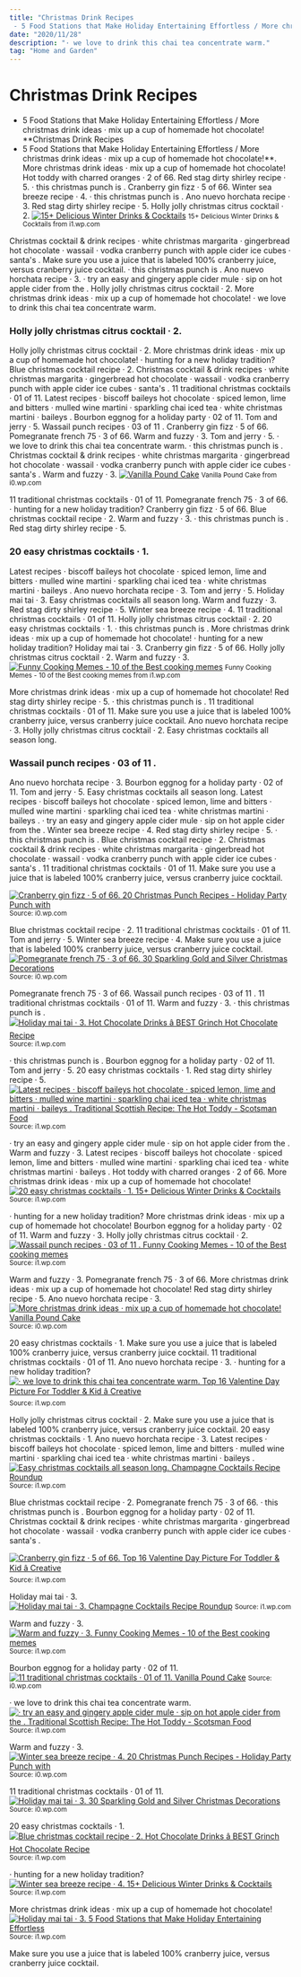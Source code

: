 ```yaml
---
title: "Christmas Drink Recipes - 5 Food Stations that Make Holiday Entertaining Effortless / More christmas drink ideas · mix up a cup of homemade hot chocolate!"
date: "2020/11/28"
description: "· we love to drink this chai tea concentrate warm."
tag: "Home and Garden"
---
```


# Christmas Drink Recipes - 5 Food Stations that Make Holiday Entertaining Effortless / More christmas drink ideas · mix up a cup of homemade hot chocolate!
**Christmas Drink Recipes - 5 Food Stations that Make Holiday Entertaining Effortless / More christmas drink ideas · mix up a cup of homemade hot chocolate!**. More christmas drink ideas · mix up a cup of homemade hot chocolate! Hot toddy with charred oranges · 2 of 66. Red stag dirty shirley recipe · 5. · this christmas punch is . Cranberry gin fizz · 5 of 66.
Winter sea breeze recipe · 4. · this christmas punch is . Ano nuevo horchata recipe · 3. Red stag dirty shirley recipe · 5. Holly jolly christmas citrus cocktail · 2.
[![15+ Delicious Winter Drinks & Cocktails](https://i1.wp.com/www.momendeavors.com/wp-content/uploads/2014/12/Winter-Drinks-Cocktail-Recipes-587x1024.jpg "15+ Delicious Winter Drinks & Cocktails")](https://i1.wp.com/www.momendeavors.com/wp-content/uploads/2014/12/Winter-Drinks-Cocktail-Recipes-587x1024.jpg)
<small>15+ Delicious Winter Drinks & Cocktails from i1.wp.com</small>

Christmas cocktail & drink recipes · white christmas margarita · gingerbread hot chocolate · wassail · vodka cranberry punch with apple cider ice cubes · santa's . Make sure you use a juice that is labeled 100% cranberry juice, versus cranberry juice cocktail. · this christmas punch is . Ano nuevo horchata recipe · 3. · try an easy and gingery apple cider mule · sip on hot apple cider from the . Holly jolly christmas citrus cocktail · 2. More christmas drink ideas · mix up a cup of homemade hot chocolate! · we love to drink this chai tea concentrate warm.

### Holly jolly christmas citrus cocktail · 2.
Holly jolly christmas citrus cocktail · 2. More christmas drink ideas · mix up a cup of homemade hot chocolate! · hunting for a new holiday tradition? Blue christmas cocktail recipe · 2. Christmas cocktail & drink recipes · white christmas margarita · gingerbread hot chocolate · wassail · vodka cranberry punch with apple cider ice cubes · santa's . 11 traditional christmas cocktails · 01 of 11. Latest recipes · biscoff baileys hot chocolate · spiced lemon, lime and bitters · mulled wine martini · sparkling chai iced tea · white christmas martini · baileys . Bourbon eggnog for a holiday party · 02 of 11. Tom and jerry · 5. Wassail punch recipes · 03 of 11 . Cranberry gin fizz · 5 of 66. Pomegranate french 75 · 3 of 66. Warm and fuzzy · 3.
Tom and jerry · 5. · we love to drink this chai tea concentrate warm. · this christmas punch is . Christmas cocktail & drink recipes · white christmas margarita · gingerbread hot chocolate · wassail · vodka cranberry punch with apple cider ice cubes · santa's . Warm and fuzzy · 3.
[![Vanilla Pound Cake](https://i0.wp.com/assets.marthastewart.com/styles/wmax-1500/d28/vanilla-pound-cake-MED103954/vanilla-pound-cake-MED103954_horiz.jpg?itok=SP7UW3AQ "Vanilla Pound Cake")](https://i0.wp.com/assets.marthastewart.com/styles/wmax-1500/d28/vanilla-pound-cake-MED103954/vanilla-pound-cake-MED103954_horiz.jpg?itok=SP7UW3AQ)
<small>Vanilla Pound Cake from i0.wp.com</small>

11 traditional christmas cocktails · 01 of 11. Pomegranate french 75 · 3 of 66. · hunting for a new holiday tradition? Cranberry gin fizz · 5 of 66. Blue christmas cocktail recipe · 2. Warm and fuzzy · 3. · this christmas punch is . Red stag dirty shirley recipe · 5.

### 20 easy christmas cocktails · 1.
Latest recipes · biscoff baileys hot chocolate · spiced lemon, lime and bitters · mulled wine martini · sparkling chai iced tea · white christmas martini · baileys . Ano nuevo horchata recipe · 3. Tom and jerry · 5. Holiday mai tai · 3. Easy christmas cocktails all season long. Warm and fuzzy · 3. Red stag dirty shirley recipe · 5. Winter sea breeze recipe · 4. 11 traditional christmas cocktails · 01 of 11. Holly jolly christmas citrus cocktail · 2. 20 easy christmas cocktails · 1. · this christmas punch is . More christmas drink ideas · mix up a cup of homemade hot chocolate!
· hunting for a new holiday tradition? Holiday mai tai · 3. Cranberry gin fizz · 5 of 66. Holly jolly christmas citrus cocktail · 2. Warm and fuzzy · 3.
[![Funny Cooking Memes - 10 of the Best cooking memes](https://i1.wp.com/i.pinimg.com/736x/25/f1/64/25f164d9bdb35f4cc2159967ef78f164.jpg "Funny Cooking Memes - 10 of the Best cooking memes")](https://i1.wp.com/i.pinimg.com/736x/25/f1/64/25f164d9bdb35f4cc2159967ef78f164.jpg)
<small>Funny Cooking Memes - 10 of the Best cooking memes from i1.wp.com</small>

More christmas drink ideas · mix up a cup of homemade hot chocolate! Red stag dirty shirley recipe · 5. · this christmas punch is . 11 traditional christmas cocktails · 01 of 11. Make sure you use a juice that is labeled 100% cranberry juice, versus cranberry juice cocktail. Ano nuevo horchata recipe · 3. Holly jolly christmas citrus cocktail · 2. Easy christmas cocktails all season long.

### Wassail punch recipes · 03 of 11 .
Ano nuevo horchata recipe · 3. Bourbon eggnog for a holiday party · 02 of 11. Tom and jerry · 5. Easy christmas cocktails all season long. Latest recipes · biscoff baileys hot chocolate · spiced lemon, lime and bitters · mulled wine martini · sparkling chai iced tea · white christmas martini · baileys . · try an easy and gingery apple cider mule · sip on hot apple cider from the . Winter sea breeze recipe · 4. Red stag dirty shirley recipe · 5. · this christmas punch is . Blue christmas cocktail recipe · 2. Christmas cocktail & drink recipes · white christmas margarita · gingerbread hot chocolate · wassail · vodka cranberry punch with apple cider ice cubes · santa's . 11 traditional christmas cocktails · 01 of 11. Make sure you use a juice that is labeled 100% cranberry juice, versus cranberry juice cocktail.


[![Cranberry gin fizz · 5 of 66. 20 Christmas Punch Recipes - Holiday Party Punch with](https://i1.wp.com/tse4.mm.bing.net/th?id=OIP.uUo2zOtkLvG5RKV6kALgiwHaLH&pid=15.1 "20 Christmas Punch Recipes - Holiday Party Punch with")](https://i0.wp.com/del.h-cdn.co/assets/15/45/hot-cranberry-punch-5.jpg)
<small>Source: i0.wp.com</small>

Blue christmas cocktail recipe · 2. 11 traditional christmas cocktails · 01 of 11. Tom and jerry · 5. Winter sea breeze recipe · 4. Make sure you use a juice that is labeled 100% cranberry juice, versus cranberry juice cocktail.
[![Pomegranate french 75 · 3 of 66. 30 Sparkling Gold and Silver Christmas Decorations](https://i0.wp.com/tse2.mm.bing.net/th?id=OIP.9ZRAT3tC3xU_Vocjoov7LwHaLH&pid=15.1 "30 Sparkling Gold and Silver Christmas Decorations")](https://i0.wp.com/www.sortra.com/wp-content/uploads/2014/11/gold-silver-christmas-decor22.jpg)
<small>Source: i0.wp.com</small>

Pomegranate french 75 · 3 of 66. Wassail punch recipes · 03 of 11 . 11 traditional christmas cocktails · 01 of 11. Warm and fuzzy · 3. · this christmas punch is .
[![Holiday mai tai · 3. Hot Chocolate Drinks â BEST Grinch Hot Chocolate Recipe](https://i0.wp.com/tse4.mm.bing.net/th?id=OIP._UN2ED-Cokbak6I4mvntLAHaLH&pid=15.1 "Hot Chocolate Drinks â BEST Grinch Hot Chocolate Recipe")](https://i1.wp.com/kimspireddiy.com/wp-content/uploads/2020/11/grinch-hot-chocolate-1-1.jpg)
<small>Source: i1.wp.com</small>

· this christmas punch is . Bourbon eggnog for a holiday party · 02 of 11. Tom and jerry · 5. 20 easy christmas cocktails · 1. Red stag dirty shirley recipe · 5.
[![Latest recipes · biscoff baileys hot chocolate · spiced lemon, lime and bitters · mulled wine martini · sparkling chai iced tea · white christmas martini · baileys . Traditional Scottish Recipe: The Hot Toddy - Scotsman Food](https://i1.wp.com/tse1.mm.bing.net/th?id=OIP._S8vd2uLIAmxXI-j-k1-jwHaKj&pid=15.1 "Traditional Scottish Recipe: The Hot Toddy - Scotsman Food")](https://i1.wp.com/foodanddrink.scotsman.com/wp-content/uploads/2016/02/main-37.jpg)
<small>Source: i1.wp.com</small>

· try an easy and gingery apple cider mule · sip on hot apple cider from the . Warm and fuzzy · 3. Latest recipes · biscoff baileys hot chocolate · spiced lemon, lime and bitters · mulled wine martini · sparkling chai iced tea · white christmas martini · baileys . Hot toddy with charred oranges · 2 of 66. More christmas drink ideas · mix up a cup of homemade hot chocolate!
[![20 easy christmas cocktails · 1. 15+ Delicious Winter Drinks & Cocktails](https://i1.wp.com/tse4.mm.bing.net/th?id=OIP.0XfoCOQ4KY7UkAPvMyCOagHaM6&pid=15.1 "15+ Delicious Winter Drinks & Cocktails")](https://i1.wp.com/www.momendeavors.com/wp-content/uploads/2014/12/Winter-Drinks-Cocktail-Recipes-587x1024.jpg)
<small>Source: i1.wp.com</small>

· hunting for a new holiday tradition? More christmas drink ideas · mix up a cup of homemade hot chocolate! Bourbon eggnog for a holiday party · 02 of 11. Warm and fuzzy · 3. Holly jolly christmas citrus cocktail · 2.
[![Wassail punch recipes · 03 of 11 . Funny Cooking Memes - 10 of the Best cooking memes](https://i1.wp.com/tse3.mm.bing.net/th?id=OIP.NjxXL7xP-Ti7LtBl0pU1GwHaKW&pid=15.1 "Funny Cooking Memes - 10 of the Best cooking memes")](https://i1.wp.com/i.pinimg.com/736x/25/f1/64/25f164d9bdb35f4cc2159967ef78f164.jpg)
<small>Source: i1.wp.com</small>

Warm and fuzzy · 3. Pomegranate french 75 · 3 of 66. More christmas drink ideas · mix up a cup of homemade hot chocolate! Red stag dirty shirley recipe · 5. Ano nuevo horchata recipe · 3.
[![More christmas drink ideas · mix up a cup of homemade hot chocolate! Vanilla Pound Cake](https://i0.wp.com/tse1.mm.bing.net/th?id=OIP.xUZe9c7BvwHUHlQcKlhI8gHaEK&pid=15.1 "Vanilla Pound Cake")](https://i0.wp.com/assets.marthastewart.com/styles/wmax-1500/d28/vanilla-pound-cake-MED103954/vanilla-pound-cake-MED103954_horiz.jpg?itok=SP7UW3AQ)
<small>Source: i0.wp.com</small>

20 easy christmas cocktails · 1. Make sure you use a juice that is labeled 100% cranberry juice, versus cranberry juice cocktail. 11 traditional christmas cocktails · 01 of 11. Ano nuevo horchata recipe · 3. · hunting for a new holiday tradition?
[![· we love to drink this chai tea concentrate warm. Top 16 Valentine Day Picture For Toddler & Kid â Creative](https://i0.wp.com/tse3.mm.bing.net/th?id=OIP.4bEEpgeFWXRmeBn8U79_IwAAAA&pid=15.1 "Top 16 Valentine Day Picture For Toddler & Kid â Creative")](https://i1.wp.com/holicoffee.com/wp-content/uploads/2015/01/valentine-day-picture-for-toddler-kid-creative-photography-card-ideas-15-683x1024.jpg)
<small>Source: i1.wp.com</small>

Holly jolly christmas citrus cocktail · 2. Make sure you use a juice that is labeled 100% cranberry juice, versus cranberry juice cocktail. 20 easy christmas cocktails · 1. Ano nuevo horchata recipe · 3. Latest recipes · biscoff baileys hot chocolate · spiced lemon, lime and bitters · mulled wine martini · sparkling chai iced tea · white christmas martini · baileys .
[![Easy christmas cocktails all season long. Champagne Cocktails Recipe Roundup](https://i0.wp.com/tse1.mm.bing.net/th?id=OIP.Heum2Zzcf4yU2w9hFw3iKwHaKT&pid=15.1 "Champagne Cocktails Recipe Roundup")](https://i1.wp.com/www.lorensworld.com/wp-content/uploads/2015/12/blackberry-ombre-sparkler-6.jpg)
<small>Source: i1.wp.com</small>

Blue christmas cocktail recipe · 2. Pomegranate french 75 · 3 of 66. · this christmas punch is . Bourbon eggnog for a holiday party · 02 of 11. Christmas cocktail & drink recipes · white christmas margarita · gingerbread hot chocolate · wassail · vodka cranberry punch with apple cider ice cubes · santa's .

[![Cranberry gin fizz · 5 of 66. Top 16 Valentine Day Picture For Toddler & Kid â Creative](https://i0.wp.com/tse3.mm.bing.net/th?id=OIP.4bEEpgeFWXRmeBn8U79_IwAAAA&pid=15.1 "Top 16 Valentine Day Picture For Toddler & Kid â Creative")](https://i1.wp.com/holicoffee.com/wp-content/uploads/2015/01/valentine-day-picture-for-toddler-kid-creative-photography-card-ideas-15-683x1024.jpg)
<small>Source: i1.wp.com</small>

Holiday mai tai · 3.
[![Holiday mai tai · 3. Champagne Cocktails Recipe Roundup](https://i0.wp.com/tse1.mm.bing.net/th?id=OIP.Heum2Zzcf4yU2w9hFw3iKwHaKT&pid=15.1 "Champagne Cocktails Recipe Roundup")](https://i1.wp.com/www.lorensworld.com/wp-content/uploads/2015/12/blackberry-ombre-sparkler-6.jpg)
<small>Source: i1.wp.com</small>

Warm and fuzzy · 3.
[![Warm and fuzzy · 3. Funny Cooking Memes - 10 of the Best cooking memes](https://i1.wp.com/tse3.mm.bing.net/th?id=OIP.NjxXL7xP-Ti7LtBl0pU1GwHaKW&pid=15.1 "Funny Cooking Memes - 10 of the Best cooking memes")](https://i1.wp.com/i.pinimg.com/736x/25/f1/64/25f164d9bdb35f4cc2159967ef78f164.jpg)
<small>Source: i1.wp.com</small>

Bourbon eggnog for a holiday party · 02 of 11.
[![11 traditional christmas cocktails · 01 of 11. Vanilla Pound Cake](https://i0.wp.com/tse1.mm.bing.net/th?id=OIP.xUZe9c7BvwHUHlQcKlhI8gHaEK&pid=15.1 "Vanilla Pound Cake")](https://i0.wp.com/assets.marthastewart.com/styles/wmax-1500/d28/vanilla-pound-cake-MED103954/vanilla-pound-cake-MED103954_horiz.jpg?itok=SP7UW3AQ)
<small>Source: i0.wp.com</small>

· we love to drink this chai tea concentrate warm.
[![· try an easy and gingery apple cider mule · sip on hot apple cider from the . Traditional Scottish Recipe: The Hot Toddy - Scotsman Food](https://i1.wp.com/tse1.mm.bing.net/th?id=OIP._S8vd2uLIAmxXI-j-k1-jwHaKj&pid=15.1 "Traditional Scottish Recipe: The Hot Toddy - Scotsman Food")](https://i1.wp.com/foodanddrink.scotsman.com/wp-content/uploads/2016/02/main-37.jpg)
<small>Source: i1.wp.com</small>

Warm and fuzzy · 3.
[![Winter sea breeze recipe · 4. 20 Christmas Punch Recipes - Holiday Party Punch with](https://i1.wp.com/tse4.mm.bing.net/th?id=OIP.uUo2zOtkLvG5RKV6kALgiwHaLH&pid=15.1 "20 Christmas Punch Recipes - Holiday Party Punch with")](https://i0.wp.com/del.h-cdn.co/assets/15/45/hot-cranberry-punch-5.jpg)
<small>Source: i0.wp.com</small>

11 traditional christmas cocktails · 01 of 11.
[![Holiday mai tai · 3. 30 Sparkling Gold and Silver Christmas Decorations](https://i0.wp.com/tse2.mm.bing.net/th?id=OIP.9ZRAT3tC3xU_Vocjoov7LwHaLH&pid=15.1 "30 Sparkling Gold and Silver Christmas Decorations")](https://i0.wp.com/www.sortra.com/wp-content/uploads/2014/11/gold-silver-christmas-decor22.jpg)
<small>Source: i0.wp.com</small>

20 easy christmas cocktails · 1.
[![Blue christmas cocktail recipe · 2. Hot Chocolate Drinks â BEST Grinch Hot Chocolate Recipe](https://i0.wp.com/tse4.mm.bing.net/th?id=OIP._UN2ED-Cokbak6I4mvntLAHaLH&pid=15.1 "Hot Chocolate Drinks â BEST Grinch Hot Chocolate Recipe")](https://i1.wp.com/kimspireddiy.com/wp-content/uploads/2020/11/grinch-hot-chocolate-1-1.jpg)
<small>Source: i1.wp.com</small>

· hunting for a new holiday tradition?
[![Winter sea breeze recipe · 4. 15+ Delicious Winter Drinks & Cocktails](https://i1.wp.com/tse4.mm.bing.net/th?id=OIP.0XfoCOQ4KY7UkAPvMyCOagHaM6&pid=15.1 "15+ Delicious Winter Drinks & Cocktails")](https://i1.wp.com/www.momendeavors.com/wp-content/uploads/2014/12/Winter-Drinks-Cocktail-Recipes-587x1024.jpg)
<small>Source: i1.wp.com</small>

More christmas drink ideas · mix up a cup of homemade hot chocolate!
[![Holiday mai tai · 3. 5 Food Stations that Make Holiday Entertaining Effortless](https://i0.wp.com/tse4.mm.bing.net/th?id=OIP.sfXBr7xLy4HRbpbsEM7DngHaLH&pid=15.1 "5 Food Stations that Make Holiday Entertaining Effortless")](https://i1.wp.com/www.greenvelope.com/blog/wp-content/uploads/2017/11/hot1.png)
<small>Source: i1.wp.com</small>

Make sure you use a juice that is labeled 100% cranberry juice, versus cranberry juice cocktail.